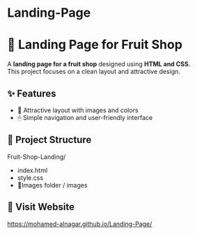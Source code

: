 # Landing-Page
# 🍉 Landing Page for Fruit Shop

A **landing page for a fruit shop** designed using **HTML and CSS**.  
This project focuses on a clean layout and attractive design.

## ✨ Features
- 🎨 Attractive layout with images and colors  
- 🖱 Simple navigation and user-friendly interface  

## 📂 Project Structure
Fruit-Shop-Landing/
- index.html
- style.css
- 📂Images folder / images
## 📂 Visit Website
https://mohamed-alnagar.github.io/Landing-Page/
